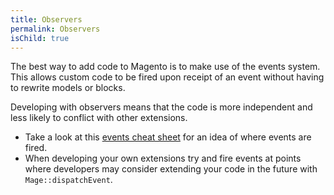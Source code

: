 ```yaml
---
title: Observers
permalink: Observers
isChild: true
---
```


The best way to add code to Magento is to make use of the events system.  This allows custom code to be fired upon receipt of an event without having to rewrite models or blocks.

Developing with observers means that the code is more independent and less likely to conflict with other extensions.

* Take a look at this [events cheat sheet](http://www.nicksays.co.uk/magento-events-cheat-sheet-1-9/) for an idea of where events are fired.
* When developing your own extensions try and fire events at points where developers may consider extending your code in the future with `Mage::dispatchEvent`.